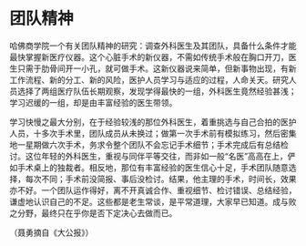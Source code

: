 # 团队精神

哈佛商学院一个有关团队精神的研究：调查外科医生及其团队，具备什么条件才能最快掌握新医疗仪器。这个心脏手术的新仪器，不需如传统手术般在胸口开刀，医生只需于肋骨间开一小孔，就可做手术。这新仪器说来简单，但新事物出现，有新工作流程、新的分工、新的风险，医护人员学习与适应的过程，人命关天。研究人员选择了两组医疗队伍长期观察，发现学得最快的一组，外科医生竟然经验甚浅；学习迟缓的一组，却是由丰富经验的医生带领。 

学习快慢之最大分别，在于经验较浅的那位外科医生，着重挑选与自己合拍的医护人员，十多次手术里，团队成员从未换过；做第一次手术前有模拟练习，然后密集地一星期做六次手术，务求令整个团队不会忘记手术细节；手术完成后有总结检讨。这位年轻的外科医生，重视与同伴平等交往，而非如一般“名医”高高在上，俨如手术桌上的独裁者。相反地，那位有丰富经验的医生信心十足，手术团队随意选择，每次不同；手术前没简报、事后没检讨。结果，他主理的手术，时间长，效果亦不好。一个团队运作得好，离不开真诚合作、重视细节、检讨错误、总结经验，谦虚地认识自己的不足。这些都是老生常谈，是平常道理，大家早已知道。成与败之分野，最终只在乎你是否下定决心去做而已。 

（聂勇摘自《大公报》）